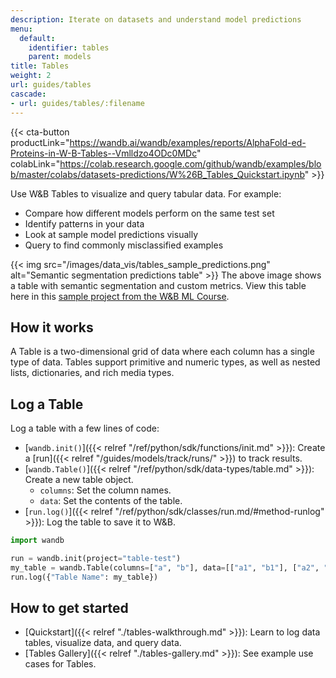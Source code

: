 ```yaml
---
description: Iterate on datasets and understand model predictions
menu:
  default:
    identifier: tables
    parent: models
title: Tables
weight: 2
url: guides/tables
cascade:
- url: guides/tables/:filename
---
```


{{< cta-button productLink="https://wandb.ai/wandb/examples/reports/AlphaFold-ed-Proteins-in-W-B-Tables--Vmlldzo4ODc0MDc" colabLink="https://colab.research.google.com/github/wandb/examples/blob/master/colabs/datasets-predictions/W%26B_Tables_Quickstart.ipynb" >}}

Use W&B Tables to visualize and query tabular data. For example:

* Compare how different models perform on the same test set
* Identify patterns in your data
* Look at sample model predictions visually
* Query to find commonly misclassified examples

{{< img src="/images/data_vis/tables_sample_predictions.png" alt="Semantic segmentation predictions table" >}}
The above image shows a table with semantic segmentation and custom metrics. View this table here in this [sample project from the W&B ML Course](https://wandb.ai/av-team/mlops-course-001).

## How it works

A Table is a two-dimensional grid of data where each column has a single type of data. Tables support primitive and numeric types, as well as nested lists, dictionaries, and rich media types. 

## Log a Table

Log a table with a few lines of code:

- [`wandb.init()`]({{< relref "/ref/python/sdk/functions/init.md" >}}): Create a [run]({{< relref "/guides/models/track/runs/" >}}) to track results.
- [`wandb.Table()`]({{< relref "/ref/python/sdk/data-types/table.md" >}}): Create a new table object.
  - `columns`: Set the column names.
  - `data`: Set the contents of the table.
- [`run.log()`]({{< relref "/ref/python/sdk/classes/run.md/#method-runlog" >}}): Log the table to save it to W&B.

```python
import wandb

run = wandb.init(project="table-test")
my_table = wandb.Table(columns=["a", "b"], data=[["a1", "b1"], ["a2", "b2"]])
run.log({"Table Name": my_table})
```

## How to get started
* [Quickstart]({{< relref "./tables-walkthrough.md" >}}): Learn to log data tables, visualize data, and query data.
* [Tables Gallery]({{< relref "./tables-gallery.md" >}}): See example use cases for Tables.
